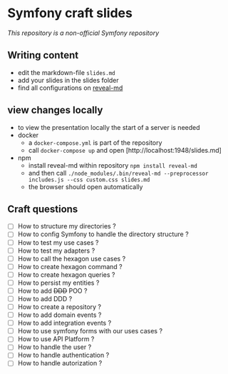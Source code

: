 # Symfony craft slides

*This repository is a non-official Symfony repository*

## Writing content

* edit the markdown-file `slides.md`
* add your slides in the slides folder
* find all configurations on [reveal-md](https://github.com/gaerfield/reveal-md-github-pages)

## view changes locally

* to view the presentation locally the start of a server is needed
* docker
  * a `docker-compose.yml` is part of the repository
  * call `docker-compose up` and open [http://localhost:1948/slides.md]
* npm
  * install reveal-md within repository `npm install reveal-md`
  * and then call `./node_modules/.bin/reveal-md --preprocessor includes.js --css custom.css slides.md`
  * the browser should open automatically


## Craft questions 

- [ ] How to structure my directories ?
- [ ] How to config Symfony to handle the directory structure ?
- [ ] How to test my use cases ? 
- [ ] How to test my adapters ? 
- [ ] How to call the hexagon use cases ?
- [ ] How to create hexagon command ?
- [ ] How to create hexagon queries ? 
- [ ] How to persist my entities ?
- [ ] How to add ~~DDD~~ POO ?
- [ ] How to add DDD ? 
- [ ] How to create a repository ? 
- [ ] How to add domain events ? 
- [ ] How to add integration events ? 
- [ ] How to use symfony forms with our uses cases ? 
- [ ] How to use API Platform ? 
- [ ] How to handle the user ? 
- [ ] How to handle authentication ?
- [ ] How to handle autorization ?
